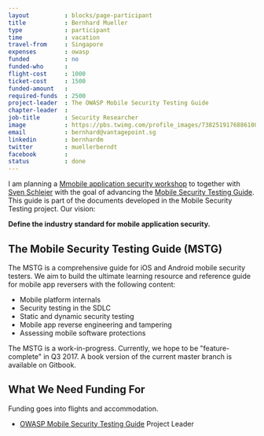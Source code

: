 ```yaml
---
layout          : blocks/page-participant
title           : Bernhard Mueller
type            : participant
time            : vacation
travel-from     : Singapore
expenses        : owasp
funded          : no
funded-who      :
flight-cost     : 1000
ticket-cost     : 1500
funded-amount   :
required-funds  : 2500
project-leader  : The OWASP Mobile Security Testing Guide
chapter-leader  :
job-title       : Security Researcher
image           : https://pbs.twimg.com/profile_images/738251917688610816/1_MzP-c2_400x400.jpg
email           : bernhard@vantagepoint.sg
linkedin        : bernhardm
twitter         : muellerberndt
facebook        :
status          : done
---
```


I am planning a [Mmobile application security workshop](/Working-Sessions/Mobile-Security/index.html) to together with [Sven Schleier](/Participants/need-funding/Sven-Schleier.html) with the goal of advancing the [Mobile Security Testing Guide](https://github.com/OWASP/owasp-mstg). This guide is part of the documents developed in the Mobile Security Testing project. Our vision:

**Define the industry standard for mobile application security.**

## The Mobile Security Testing Guide (MSTG)

The MSTG is a comprehensive guide for iOS and Android mobile security testers. We aim to build the ultimate learning resource and reference guide for mobile app reversers with the following content:

- Mobile platform internals
- Security testing in the SDLC
- Static and dynamic security testing
- Mobile app reverse engineering and tampering
- Assessing mobile software protections

The MSTG is a work-in-progress. Currently, we hope to be "feature-complete" in Q3 2017. A book version of the current master branch is available on Gitbook.

## What We Need Funding For

Funding goes into flights and accommodation.

* [OWASP Mobile Security Testing Guide](https://www.owasp.org/index.php/OWASP_Mobile_Security_Testing_Guide) Project Leader

